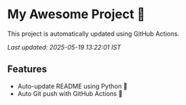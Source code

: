 # My Awesome Project 🚀

This project is automatically updated using GitHub Actions.

_Last updated: 2025-05-19 13:22:01 IST_

## Features
- Auto-update README using Python 🐍
- Auto Git push with GitHub Actions 🤖
